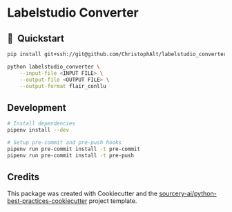 # Labelstudio Converter

## 🚀&nbsp;&nbsp;Quickstart

```sh
pip install git+ssh://git@github.com/ChristophAlt/labelstudio_converter.git
```

```sh
python labelstudio_converter \
    --input-file <INPUT FILE> \
    --output-file <OUTPUT FILE> \
    --output-format flair_conllu
```

## Development
```sh
# Install dependencies
pipenv install --dev

# Setup pre-commit and pre-push hooks
pipenv run pre-commit install -t pre-commit
pipenv run pre-commit install -t pre-push
```

## Credits
This package was created with Cookiecutter and the [sourcery-ai/python-best-practices-cookiecutter](https://github.com/sourcery-ai/python-best-practices-cookiecutter) project template.
